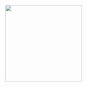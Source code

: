 

<img src="https://user-images.githubusercontent.com/47492535/224875520-0e5a236d-c2eb-4c30-9724-3234a9260dfa.png" height="240" align="center" />

